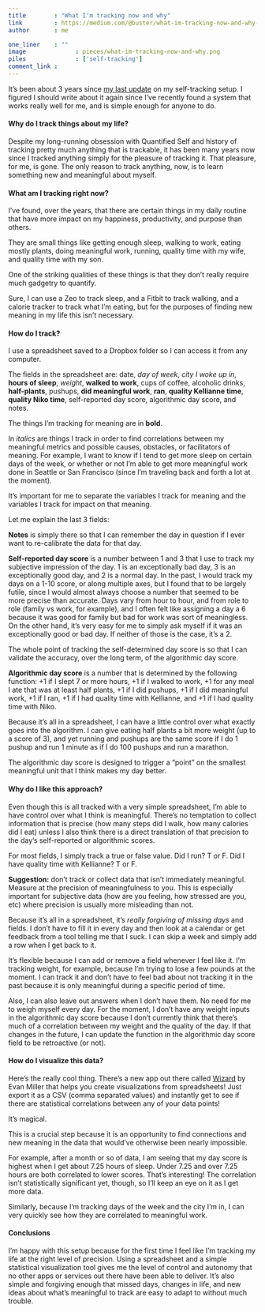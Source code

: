 ```yaml
---
title        : "What I'm tracking now and why"
link         : https://medium.com/@buster/what-im-tracking-now-and-why-e36f280a27c9
author       : me

one_liner    : ""
image			   : pieces/what-im-tracking-now-and-why.png
piles			   : ['self-tracking']
comment_link : 
---
```


It’s been about 3 years since [my last update](/pieces/2007-02-07-history-of-my-self-tracking/) on my self-tracking setup. I figured I should write about it again since I’ve recently found a system that works really well for me, and is simple enough for anyone to do.

#### Why do I track things about my life?

Despite my long-running obsession with Quantified Self and history of tracking pretty much anything that is trackable, it has been many years now since I tracked anything simply for the pleasure of tracking it. That pleasure, for me, is gone. The only reason to track anything, now, is to learn something new and meaningful about myself.

#### What am I tracking right now?

I’ve found, over the years, that there are certain things in my daily routine that have more impact on my happiness, productivity, and purpose than others.

They are small things like getting enough sleep, walking to work, eating mostly plants, doing meaningful work, running, quality time with my wife, and quality time with my son.

One of the striking qualities of these things is that they don’t really require much gadgetry to quantify.

Sure, I can use a Zeo to track sleep, and a Fitbit to track walking, and a calorie tracker to track what I’m eating, but for the purposes of finding new meaning in my life this isn’t necessary.

#### How do I track?

I use a spreadsheet saved to a Dropbox folder so I can access it from any computer.

The fields in the spreadsheet are: date, *day of week*, *city I woke up in*, **hours of sleep**, *weight*, **walked to work**, cups of coffee, alcoholic drinks, **half-plants**, pushups, **did meaningful work**, **ran**, **quality Kellianne time**, **quality Niko time**, self-reported day score, algorithmic day score, and notes.

The things I’m tracking for meaning are in **bold**.

In *italics* are things I track in order to find correlations between my meaningful metrics and possible causes, obstacles, or facilitators of meaning. For example, I want to know if I tend to get more sleep on certain days of the week, or whether or not I’m able to get more meaningful work done in Seattle or San Francisco (since I’m traveling back and forth a lot at the moment).

It’s important for me to separate the variables I track for meaning and the variables I track for impact on that meaning.

Let me explain the last 3 fields:

**Notes** is simply there so that I can remember the day in question if I ever want to re-calibrate the data for that day.

**Self-reported day score** is a number between 1 and 3 that I use to track my subjective impression of the day. 1 is an exceptionally bad day, 3 is an exceptionally good day, and 2 is a normal day. In the past, I would track my days on a 1-10 score, or along multiple axes, but I found that to be largely futile, since I would almost always choose a number that seemed to be more precise than accurate. Days vary from hour to hour, and from role to role (family vs work, for example), and I often felt like assigning a day a 6 because it was good for family but bad for work was sort of meaningless. On the other hand, it’s very easy for me to simply ask myself if it was an exceptionally good or bad day. If neither of those is the case, it’s a 2.

The whole point of tracking the self-determined day score is so that I can validate the accuracy, over the long term, of the algorithmic day score.

**Algorithmic day score** is a number that is determined by the following function: +1 if I slept 7 or more hours, +1 if I walked to work, +1 for any meal I ate that was at least half plants, +1 if I did pushups, +1 if I did meaningful work, +1 if I ran, +1 if I had quality time with Kellianne, and +1 if I had quality time with Niko.

Because it’s all in a spreadsheet, I can have a little control over what exactly goes into the algorithm. I can give eating half plants a bit more weight (up to a score of 3), and yet running and pushups are the same score if I do 1 pushup and run 1 minute as if I do 100 pushups and run a marathon.

The algorithmic day score is designed to trigger a “point” on the smallest meaningful unit that I think makes my day better.

#### Why do I like this approach?

Even though this is all tracked with a very simple spreadsheet, I’m able to have control over what I think is meaningful. There’s no temptation to collect information that is precise (how many steps did I walk, how many calories did I eat) unless I also think there is a direct translation of that precision to the day’s self-reported or algorithmic scores.

For most fields, I simply track a true or false value. Did I run? T or F. Did I have quality time with Kellianne? T or F.

**Suggestion:** don’t track or collect data that isn’t immediately meaningful. Measure at the precision of meaningfulness to you. This is especially important for subjective data (how are you feeling, how stressed are you, etc) where precision is usually more misleading than not.

Because it’s all in a spreadsheet, it’s *really forgiving of missing days* and fields. I don’t have to fill it in every day and then look at a calendar or get feedback from a tool telling me that I suck. I can skip a week and simply add a row when I get back to it.

It’s flexible because I can add or remove a field whenever I feel like it. I’m tracking weight, for example, because I’m trying to lose a few pounds at the moment. I can track it and don’t have to feel bad about not tracking it in the past because it is only meaningful during a specific period of time.

Also, I can also leave out answers when I don’t have them. No need for me to weigh myself every day. For the moment, I don’t have any weight inputs in the algorithmic day score because I don’t currently think that there’s much of a correlation between my weight and the quality of the day. If that changes in the future, I can update the function in the algorithmic day score field to be retroactive (or not).

#### How do I visualize this data?

Here’s the really cool thing. There’s a new app out there called [Wizard](http://wizard.evanmiller.org/) by Evan Miller that helps you create visualizations from spreadsheets! Just export it as a CSV (comma separated values) and instantly get to see if there are statistical correlations between any of your data points!

It’s magical.

This is a crucial step because it is an opportunity to find connections and new meaning in the data that would’ve otherwise been nearly impossible.

For example, after a month or so of data, I am seeing that my day score is highest when I get about 7.25 hours of sleep. Under 7.25 and over 7.25 hours are both correlated to lower scores. That’s interesting! The correlation isn’t statistically significant yet, though, so I’ll keep an eye on it as I get more data.

Similarly, because I’m tracking days of the week and the city I’m in, I can very quickly see how they are correlated to meaningful work.

#### Conclusions
I’m happy with this setup because for the first time I feel like I’m tracking my life at the right level of precision. Using a spreadsheet and a simple statistical visualization tool gives me the level of control and autonomy that no other apps or services out there have been able to deliver. It’s also simple and forgiving enough that missed days, changes in life, and new ideas about what’s meaningful to track are easy to adapt to without much trouble.
